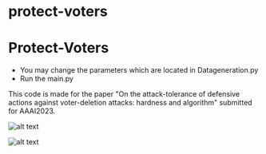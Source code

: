 # protect-voters

# Protect-Voters

- You may change the parameters which are located in Datageneration.py
- Run the main.py

This code is made for the paper "On the attack-tolerance of defensive actions against voter-deletion attacks: hardness and algorithm" submitted for AAAI2023.

![alt text](https://github.com/nikhoj/Protecct-Voters/blob/main/CPP1_n35_m4.png)

![alt text](https://github.com/nikhoj/Protecct-Voters/blob/main/DPP1_n25_m2.png)
